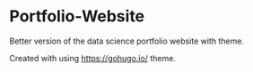 # Portfolio-Website
Better version of the data science portfolio website with theme.

Created with using https://gohugo.io/ theme.
